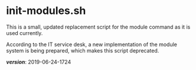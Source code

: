 # init-modules.sh

This is a small, updated replacement script for the module command as it is used currently.

According to the IT service desk, a new implementation of the module system is being prepared,
which makes this script deprecated.

___version___: 2019-06-24-1724
